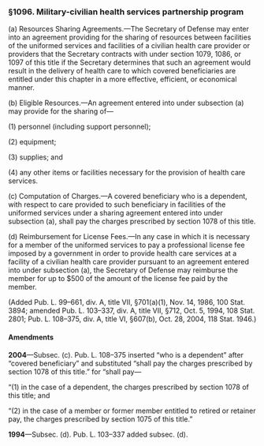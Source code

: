 ### §1096. Military-civilian health services partnership program ###

(a) Resources Sharing Agreements.—The Secretary of Defense may enter into an agreement providing for the sharing of resources between facilities of the uniformed services and facilities of a civilian health care provider or providers that the Secretary contracts with under section 1079, 1086, or 1097 of this title if the Secretary determines that such an agreement would result in the delivery of health care to which covered beneficiaries are entitled under this chapter in a more effective, efficient, or economical manner.

(b) Eligible Resources.—An agreement entered into under subsection (a) may provide for the sharing of—

(1) personnel (including support personnel);

(2) equipment;

(3) supplies; and

(4) any other items or facilities necessary for the provision of health care services.

(c) Computation of Charges.—A covered beneficiary who is a dependent, with respect to care provided to such beneficiary in facilities of the uniformed services under a sharing agreement entered into under subsection (a), shall pay the charges prescribed by section 1078 of this title.

(d) Reimbursement for License Fees.—In any case in which it is necessary for a member of the uniformed services to pay a professional license fee imposed by a government in order to provide health care services at a facility of a civilian health care provider pursuant to an agreement entered into under subsection (a), the Secretary of Defense may reimburse the member for up to $500 of the amount of the license fee paid by the member.

(Added Pub. L. 99–661, div. A, title VII, §701(a)(1), Nov. 14, 1986, 100 Stat. 3894; amended Pub. L. 103–337, div. A, title VII, §712, Oct. 5, 1994, 108 Stat. 2801; Pub. L. 108–375, div. A, title VI, §607(b), Oct. 28, 2004, 118 Stat. 1946.)

#### Amendments ####

**2004**—Subsec. (c). Pub. L. 108–375 inserted “who is a dependent” after “covered beneficiary” and substituted “shall pay the charges prescribed by section 1078 of this title.” for “shall pay—

“(1) in the case of a dependent, the charges prescribed by section 1078 of this title; and

“(2) in the case of a member or former member entitled to retired or retainer pay, the charges prescribed by section 1075 of this title.”

**1994**—Subsec. (d). Pub. L. 103–337 added subsec. (d).